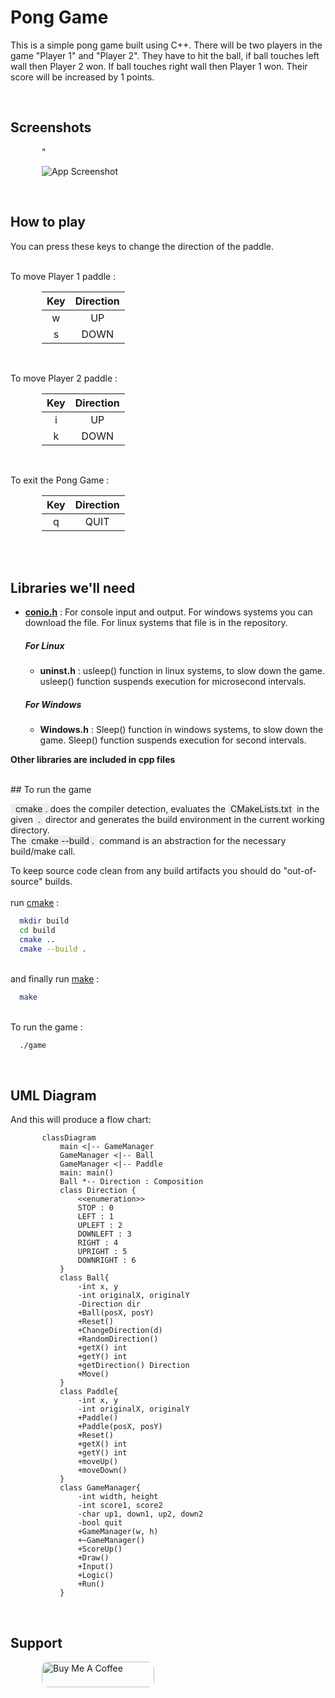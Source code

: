 
# Pong Game

This is a simple pong game built using C++. There will be two players in the game "Player 1" and "Player 2". They have to hit the ball, if ball touches left wall then Player 2 won. If ball touches right wall then Player 1 won. Their score will be increased by 1 points.

<br/>

## Screenshots
<div style="margin-left:50px">"

![App Screenshot](https://via.placeholder.com/468x300?text=App+Screenshot+Here)
</div>


<br/>

## How to play
You can press these keys to change the direction of the paddle.

\
To move Player 1 paddle :
<div style="margin-left: 50px">

| Key   | Direction   |
|:-----:|:-----------:|
| w     | UP          |
| s     | DOWN        |
</div>
<br/>

To move Player 2 paddle :
<div style="margin-left: 50px">

| Key    | Direction    |
|:------:|:------------:|
| i      | UP           |
| k      | DOWN         |
</div>
<br/>

To exit the Pong Game :
<div style="margin-left: 50px">

| Key    | Direction    |
|:------:|:------------:|
| q      | QUIT         |
</div>
<br/>


<br/>

## Libraries we'll need

- [**conio.h**](https://en.wikipedia.org/wiki/Conio.h) : For console input and output. For windows systems you can download the file. For linux systems that file is in the repository.
   ##### For Linux
   - **uninst.h** : usleep() function in linux systems, to slow down the game. usleep() function suspends execution for microsecond intervals.
  ##### For Windows
   - **Windows.h** : Sleep() function in windows systems, to slow down the game. Sleep() function suspends execution for second intervals.

**Other libraries are included in cpp files**

<br/>
## To run the game

<span style="background-color: #eeeeee">&nbsp;&nbsp;cmake .&nbsp;</span>does the compiler detection, evaluates the <span style="background-color: #eeeeee">&nbsp;CMakeLists.txt&nbsp;</span> in the given <span style="background-color: #eeeeee">&nbsp;.&nbsp;</span> director and generates the build environment in the current working directory.<br/>The <span style="background-color: #eeeeee">&nbsp;cmake --build .&nbsp;</span> command is an abstraction for the necessary build/make call.



To keep source code clean from any build artifacts you should do "out-of-source" builds.\
\
run [cmake](https://en.wikipedia.org/wiki/CMake) :
```bash
  mkdir build
  cd build
  cmake ..
  cmake --build .
```
\
and finally run [make](https://en.wikipedia.org/wiki/Make_%28software%29) :
```bash
  make
```
\
To run the game :
```bash
  ./game
```

<br/>

## UML Diagram

And this will produce a flow chart:


<div style="margin-left:10%;">

```mermaid
classDiagram
    main <|-- GameManager
    GameManager <|-- Ball
    GameManager <|-- Paddle 
    main: main()
    Ball *-- Direction : Composition
    class Direction {
        <<enumeration>>
        STOP : 0
        LEFT : 1
        UPLEFT : 2
        DOWNLEFT : 3
        RIGHT : 4
        UPRIGHT : 5
        DOWNRIGHT : 6
    }
    class Ball{
        -int x, y
        -int originalX, originalY
        -Direction dir
        +Ball(posX, posY)
        +Reset()
        +ChangeDirection(d)
        +RandomDirection()
        +getX() int
        +getY() int
        +getDirection() Direction
        +Move() 
    }
    class Paddle{
        -int x, y
        -int originalX, originalY
        +Paddle()
        +Paddle(posX, posY)
        +Reset()
        +getX() int
        +getY() int
        +moveUp()
        +moveDown()
    }
    class GameManager{
        -int width, height
        -int score1, score2
        -char up1, down1, up2, down2
        -bool quit
        +GameManager(w, h)
        +~GameManager()
        +ScoreUp()
        +Draw()
        +Input()
        +Logic()
        +Run()
    }
```
</div>


<br/>

## Support

<a href="https://www.buymeacoffee.com/jordian" target="_blank" style="margin-left: 50px"><img src="https://cdn.buymeacoffee.com/buttons/default-orange.png" alt="Buy Me A Coffee" height="41" width="180" style="border-radius:10px"></a>
